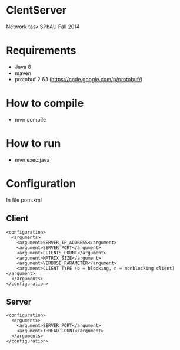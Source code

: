 ClentServer
===========

Network task SPbAU Fall 2014

Requirements
============
* Java 8
* maven
* protobuf 2.6.1 (https://code.google.com/p/protobuf/)
 
How to compile
==============
* mvn compile

How to run
==========
* mvn exec:java

Configuration
=============
In file pom.xml

Client
------
```
<configuration>
  <arguments>
    <argument>SERVER_IP_ADDRESS</argument>
    <argument>SERVER_PORT</argument>
    <argument>CLIENTS_COUNT</argument>
    <argument>MATRIX_SIZE</argument>
    <argument>VERBOSE_PARAMETER</argument>
    <argument>CLIENT TYPE (b = blocking, n = nonblocking client)</argument>
  </arguments>
</configuration>
```

Server
------
```
<configuration>
  <arguments>
    <argument>SERVER_PORT</argument>
    <argument>THREAD_COUNT</argument>
  </arguments>
</configuration>
```
